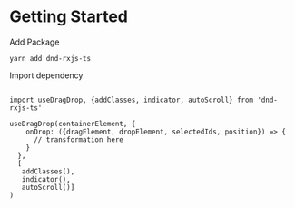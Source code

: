 # Getting Started


Add Package 

```terminal
yarn add dnd-rxjs-ts

```

Import dependency

```js{4}

import useDragDrop, {addClasses, indicator, autoScroll} from 'dnd-rxjs-ts'

useDragDrop(containerElement, {
    onDrop: ({dragElement, dropElement, selectedIds, position}) => {
      // transformation here
    }
  },
  [ 
   addClasses(),
   indicator(), 
   autoScroll()]
)

```
